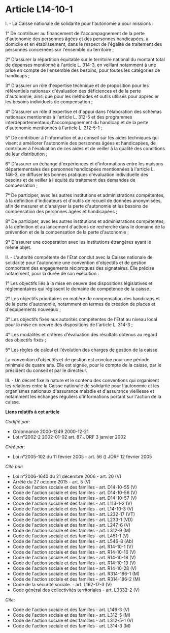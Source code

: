 # Article L14-10-1

I. - La Caisse nationale de solidarité pour l'autonomie a pour missions :

1° De contribuer au financement de l'accompagnement de la perte d'autonomie des personnes âgées et des personnes handicapées,
à domicile et en établissement, dans le respect de l'égalité de traitement des personnes concernées sur l'ensemble du
territoire ;

2° D'assurer la répartition équitable sur le territoire national du montant total de dépenses mentionné à l'article L. 314-3,
en veillant notamment à une prise en compte de l'ensemble des besoins, pour toutes les catégories de handicaps ;

3° D'assurer un rôle d'expertise technique et de proposition pour les référentiels nationaux d'évaluation des déficiences et
de la perte d'autonomie, ainsi que pour les méthodes et outils utilisés pour apprécier les besoins individuels de
compensation ;

4° D'assurer un rôle d'expertise et d'appui dans l'élaboration des schémas nationaux mentionnés à l'article L. 312-5 et des
programmes interdépartementaux d'accompagnement du handicap et de la perte d'autonomie mentionnés à l'article L. 312-5-1 ;

5° De contribuer à l'information et au conseil sur les aides techniques qui visent à améliorer l'autonomie des personnes
âgées et handicapées, de contribuer à l'évaluation de ces aides et de veiller à la qualité des conditions de leur
distribution ;

6° D'assurer un échange d'expériences et d'informations entre les maisons départementales des personnes handicapées
mentionnées à l'article L. 146-3, de diffuser les bonnes pratiques d'évaluation individuelle des besoins et de veiller à
l'équité du traitement des demandes de compensation ;

7° De participer, avec les autres institutions et administrations compétentes, à la définition d'indicateurs et d'outils de
recueil de données anonymisées, afin de mesurer et d'analyser la perte d'autonomie et les besoins de compensation des
personnes âgées et handicapées ;

8° De participer, avec les autres institutions et administrations compétentes, à la définition et au lancement d'actions de
recherche dans le domaine de la prévention et de la compensation de la perte d'autonomie ;

9° D'assurer une coopération avec les institutions étrangères ayant le même objet.

II. - L'autorité compétente de l'Etat conclut avec la Caisse nationale de solidarité pour l'autonomie une convention
d'objectifs et de gestion comportant des engagements réciproques des signataires. Elle précise notamment, pour la durée de
son exécution :

1° Les objectifs liés à la mise en oeuvre des dispositions législatives et réglementaires qui régissent le domaine de
compétence de la caisse ;

2° Les objectifs prioritaires en matière de compensation des handicaps et de la perte d'autonomie, notamment en termes de
création de places et d'équipements nouveaux ;

3° Les objectifs fixés aux autorités compétentes de l'Etat au niveau local pour la mise en oeuvre des dispositions de
l'article L. 314-3 ;

4° Les modalités et critères d'évaluation des résultats obtenus au regard des objectifs fixés ;

5° Les règles de calcul et l'évolution des charges de gestion de la caisse.

La convention d'objectifs et de gestion est conclue pour une période minimale de quatre ans. Elle est signée, pour le compte
de la caisse, par le président du conseil et par le directeur.

III. - Un décret fixe la nature et le contenu des conventions qui organisent les relations entre la Caisse nationale de
solidarité pour l'autonomie et les organismes nationaux d'assurance maladie et d'assurance vieillesse et notamment les
échanges réguliers d'informations portant sur l'action de la caisse.

**Liens relatifs à cet article**

_Codifié par_:

  - Ordonnance 2000-1249 2000-12-21
  - Loi n°2002-2 2002-01-02 art. 87 JORF 3 janvier 2002

_Créé par_:

  - Loi n°2005-102 du 11 février 2005 - art. 56 () JORF 12 février 2005

_Cité par_:

  - Loi n°2006-1640 du 21 décembre 2006 - art. 20 (V)
  - Arrêté du 27 octobre 2015 - art. 5 (V)
  - Code de l'action sociale et des familles - art. D14-10-55 (V)
  - Code de l'action sociale et des familles - art. D14-10-56 (V)
  - Code de l'action sociale et des familles - art. D14-10-57 (V)
  - Code de l'action sociale et des familles - art. L113-1-2 (V)
  - Code de l'action sociale et des familles - art. L14-10-3 (V)
  - Code de l'action sociale et des familles - art. L232-17 (VT)
  - Code de l'action sociale et des familles - art. L233-1 (VD)
  - Code de l'action sociale et des familles - art. L247-6 (V)
  - Code de l'action sociale et des familles - art. L312-9 (M)
  - Code de l'action sociale et des familles - art. L451-1 (V)
  - Code de l'action sociale et des familles - art. L546-8 (Ab)
  - Code de l'action sociale et des familles - art. R14-10-1 (V)
  - Code de l'action sociale et des familles - art. R14-10-16 (V)
  - Code de l'action sociale et des familles - art. R14-10-18 (V)
  - Code de l'action sociale et des familles - art. R14-10-19 (V)
  - Code de l'action sociale et des familles - art. R14-10-28 (V)
  - Code de l'action sociale et des familles - art. R314-186-1 (M)
  - Code de l'action sociale et des familles - art. R314-186-2 (M)
  - Code de la sécurité sociale. - art. L162-17-3 (V)
  - Code général des collectivités territoriales - art. L3332-2 (V)

_Cite_:

  - Code de l'action sociale et des familles - art. L146-3 (V)
  - Code de l'action sociale et des familles - art. L312-5 (M)
  - Code de l'action sociale et des familles - art. L312-5-1 (V)
  - Code de l'action sociale et des familles - art. L314-3 (M)
